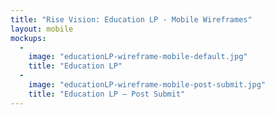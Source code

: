 ```yaml
---
title: "Rise Vision: Education LP - Mobile Wireframes"
layout: mobile
mockups:
  -
    image: "educationLP-wireframe-mobile-default.jpg"
    title: "Education LP"
  -
    image: "educationLP-wireframe-mobile-post-submit.jpg"
    title: "Education LP – Post Submit"
---
```

